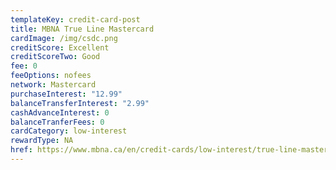 ```yaml
---
templateKey: credit-card-post
title: MBNA True Line Mastercard
cardImage: /img/csdc.png
creditScore: Excellent
creditScoreTwo: Good
fee: 0
feeOptions: nofees
network: Mastercard
purchaseInterest: "12.99"
balanceTransferInterest: "2.99"
cashAdvanceInterest: 0
balanceTranferFees: 0
cardCategory: low-interest
rewardType: NA
href: https://www.mbna.ca/en/credit-cards/low-interest/true-line-mastercard/
---
```


